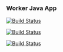 ### Worker Java App

[![Build Status](http://104.248.148.137:8080/buildStatus/icon?job=instavote%2Fworker-build)](http://104.248.148.137:8080/job/instavote/job/worker-build/)

[![Build Status](http://104.248.148.137:8080/buildStatus/icon?job=instavote%2Fworker-test)](http://104.248.148.137:8080/job/instavote/job/worker-test/)

[![Build Status](http://104.248.148.137:8080/buildStatus/icon?job=instavote%2Fworker-package)](http://104.248.148.137:8080/job/instavote/job/worker-package/)
